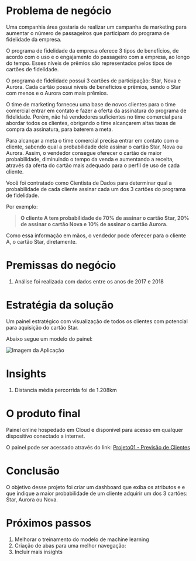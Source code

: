 # Problema de negócio

Uma companhia área gostaria de realizar um campanha de marketing para aumentar o número de passageiros que participam do programa de fidelidade da empresa.

O programa de fidelidade da empresa oferece 3 tipos de benefícios, de acordo com o uso e o engajamento do passageiro com a empresa, ao longo do tempo. Esses níveis de prêmios são representados pelos tipos de cartões de fidelidade.

O programa de fidelidade possui 3 cartões de participação: Star, Nova e Aurora. Cada cartão possui níveis de benefícios e prêmios, sendo o Star com menos e o Aurora com mais prêmios.

O time de marketing forneceu uma base de novos clientes para o time comercial entrar em contato e fazer a oferta da assinatura do programa de fidelidade. Porém, não há vendedores suficientes no time comercial para abordar todos os clientes, obrigando o time alcançarem altas taxas de compra da assinatura, para baterem a meta.

Para alcançar a meta o time comercial precisa entrar em contato com o cliente, sabendo qual a probabilidade dele assinar o cartão Star, Nova ou Aurora. Assim, o vendedor consegue oferecer o cartão de maior probabilidade, diminuindo o tempo da venda e aumentando a receita, através da oferta do cartão mais adequado para o perfil de uso de cada cliente.

Você foi contratado como Cientista de Dados para determinar qual a
probabilidade de cada cliente assinar cada um dos 3 cartões do programa de fidelidade. 

Por exemplo:

> **O cliente A tem  probabilidade de 70% de assinar o cartão Star, 20% de assinar o cartão Nova e 10% de assinar o cartão Aurora.**

Como essa informação em mãos, o vendedor pode oferecer para o cliente A, o cartão Star, diretamente.

# Premissas do negócio

1. Análise foi realizada com dados entre os anos de 2017 e 2018

# Estratégia da solução

Um painel estratégico com visualização de todos os clientes com potencial para aquisição do cartão Star.

Abaixo segue um modelo do painel:

![Imagem da Aplicação](https://docs.google.com/drawings/d/e/2PACX-1vR2amL0k041GIlv8OYdRQzXVDpJ3i8VQjc9P9ePCh_qRnDPOigM4DN851J0hifDn8IZfGHlhMfB5FgT/pub?w=960&h=720)

# Insights

1. Distancia média percorrida foi de 1.208km

# O produto final

Painel online hospedado em Cloud e disponível para acesso em qualquer dispositivo conectado a internet.

O painel pode ser acessado através do link:
[Projeto01 - Previsão de Clientes](https://huggingface.co/spaces/garritanoo/projeto01_previsao_clientes)

# Conclusão

O objetivo desse projeto foi criar um dashboard que exiba os atributos e e que indique a maior probabilidade de um cliente adquirir um dos 3 cartões: Star, Aurora ou Nova.

# Próximos passos

1. Melhorar o treinamento do modelo de machine learning
2. Criação de abas para uma melhor navegação:
3. Incluir mais insights


